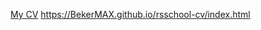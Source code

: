[My CV](https://BekerMAX.github.io/rsschool-cv/cv)
https://BekerMAX.github.io/rsschool-cv/index.html

